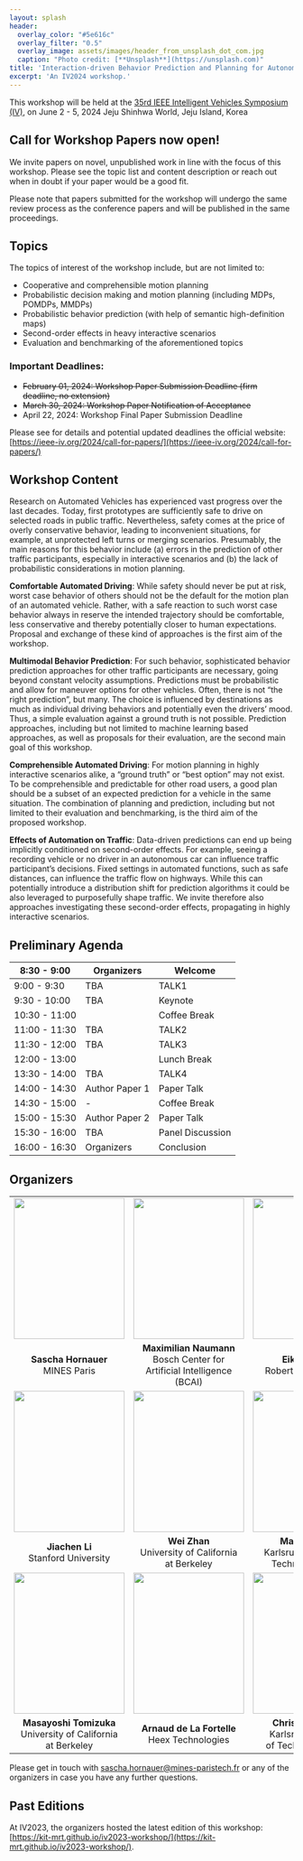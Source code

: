 ```yaml
---
layout: splash
header:
  overlay_color: "#5e616c"
  overlay_filter: "0.5"
  overlay_image: assets/images/header_from_unsplash_dot_com.jpg
  caption: "Photo credit: [**Unsplash**](https://unsplash.com)"
title: 'Interaction-driven Behavior Prediction and Planning for Autonomous Vehicles'
excerpt: 'An IV2024 workshop.'
---
```


This workshop will be held at the [35rd IEEE Intelligent Vehicles Symposium (IV)](https://ieee-iv.org/2024/), on June 2 - 5, 2024
Jeju Shinhwa World, Jeju Island, Korea 

## Call for Workshop Papers now open!

We invite papers on novel, unpublished work in line with the focus of this workshop. Please see the topic list and content description or reach out when in doubt if your paper would be a good fit. 

Please note that papers submitted for the workshop will undergo the same review process as the conference papers and will be published in the same proceedings. 

## Topics
The topics of interest of the workshop include, but are not limited to:

- Cooperative and comprehensible motion planning 
- Probabilistic decision making and motion planning (including MDPs, POMDPs, MMDPs) 
- Probabilistic behavior prediction (with help of semantic high-definition maps) 
- Second-order effects in heavy interactive scenarios
- Evaluation and benchmarking of the aforementioned topics

### Important Deadlines: 
- ~~February 01, 2024: Workshop Paper Submission Deadline (firm deadline, no extension)~~
- ~~March 30, 2024: Workshop Paper Notification of Acceptance~~
- April 22, 2024: Workshop Final Paper Submission Deadline 

Please see for details and potential updated deadlines the official website: [https://ieee-iv.org/2024/call-for-papers/](https://ieee-iv.org/2024/call-for-papers/)

## Workshop Content

Research on Automated Vehicles has experienced vast progress over the last decades. Today, first prototypes are sufficiently safe to drive on selected roads in public traffic. Nevertheless, safety comes at the price of overly conservative behavior, leading to inconvenient situations, for example, at unprotected left turns or merging scenarios. Presumably, the main reasons for this behavior include (a) errors in the prediction of other traffic participants, especially in interactive scenarios and (b) the lack of probabilistic considerations in motion planning. 


**Comfortable Automated Driving**: While safety should never be put at risk, worst case behavior of others should not be the default for the motion plan of an automated vehicle. Rather, with a safe reaction to such worst case behavior always in reserve the intended trajectory should be comfortable, less conservative and thereby potentially closer to human expectations. Proposal and exchange of these kind of approaches is the first aim of the workshop. 


**Multimodal Behavior Prediction**: For such behavior, sophisticated behavior prediction approaches for other traffic participants are necessary, going beyond constant velocity assumptions. Predictions must be probabilistic and allow for maneuver options for other vehicles. Often, there is not “the right prediction”, but many. The choice is influenced by destinations as much as individual driving behaviors and potentially even the drivers’ mood. Thus, a simple evaluation against a ground truth is not possible. Prediction approaches, including but not limited to machine learning based approaches, as well as proposals for their evaluation, are the second main goal of this workshop.


**Comprehensible Automated Driving**: For motion planning in highly interactive scenarios alike, a “ground truth” or “best option” may not exist. To be comprehensible and predictable for other road users, a good plan should be a subset of an expected prediction for a vehicle in the same situation. The combination of planning and prediction, including but not limited to their evaluation and benchmarking, is the third aim of the proposed workshop.


**Effects of Automation on Traffic**: Data-driven predictions can end up being implicitly conditioned on second-order effects. For example, seeing a recording vehicle or no driver in an autonomous car can influence traffic participant’s decisions. Fixed settings in automated functions, such as safe distances, can influence the traffic flow on highways. While this can potentially introduce a distribution shift for prediction algorithms it could be also leveraged to purposefully shape traffic. We invite therefore also approaches investigating these second-order effects, propagating in highly interactive scenarios.



## Preliminary Agenda

| 8:30 - 9:00   | Organizers     | Welcome          |
|---------------|----------------|------------------|
| 9:00 - 9:30   | TBA            | TALK1            |
| 9:30 - 10:00  | TBA            | Keynote          |
| 10:30 - 11:00 |                | Coffee Break     |
| 11:00 - 11:30 | TBA            | TALK2            |
| 11:30 - 12:00 | TBA            | TALK3            |
| 12:00 - 13:00 |                | Lunch Break      |
| 13:30 - 14:00 | TBA            | TALK4            |
| 14:00 - 14:30 | Author Paper 1 | Paper Talk       |
| 14:30 - 15:00 | -              | Coffee Break     |
| 15:00 - 15:30 | Author Paper 2 | Paper Talk       |
| 15:30 - 16:00 | TBA            | Panel Discussion |
| 16:00 - 16:30 | Organizers     | Conclusion       |


## Organizers

||||
| :-: | :-: | :-: |
| <img src="https://cloud.minesparis.psl.eu/index.php/s/8Ih7coZPaAkRkId/download" width="196" height="250"> | <img src="https://cloud.minesparis.psl.eu/index.php/s/uM0S69C2HvK1P0g/download" width="196" height="250"> | <img src="https://cloud.minesparis.psl.eu/index.php/s/xUp0YRt2gkYeCrW/download" width="196" height="250"> | 
| **Sascha Hornauer**<br /> MINES Paris | **Maximilian Naumann** <br /> Bosch Center for<br /> Artificial Intelligence (BCAI) | **Eike Rehder** <br />  Robert Bosch GmbH |
<img src="https://cloud.minesparis.psl.eu/index.php/s/EeNQ4Sd6Xvd3bpj/download"  width="196" height="250"> | <img src="https://cloud.minesparis.psl.eu/index.php/s/St0MsMoWj08Ui6K/download"  width="196" height="250"> | <img src="https://cloud.minesparis.psl.eu/index.php/s/nR8bFlVEe4QlsPp/download"  width="196" height="250"> |
| **Jiachen Li** <br /> Stanford University | **Wei Zhan** <br /> University of California<br /> at Berkeley | **Martin Lauer** <br />  Karlsruhe Institute of<br /> Technology (KIT) |
| <img src="https://cloud.minesparis.psl.eu/index.php/s/QATKLUjJ1l2BA6F/download"  width="196" height="250"> | <img src="https://cloud.minesparis.psl.eu/index.php/s/EHn5azQzYNmRmM0/download"  width="196" height="250"> | <img src="https://cloud.minesparis.psl.eu/index.php/s/F2fdqs7ZuidY5fW/download"  width="196" height="250"> |
| **Masayoshi Tomizuka** <br /> University of California<br /> at Berkeley | **Arnaud de La Fortelle** <br /> Heex Technologies | **Christoph Stiller** <br /> Karlsruhe Institute<br /> of Technology (KIT) | 


Please get in touch with  [sascha.hornauer@mines-paristech.fr](sascha.hornauer@mines-paristech.fr) or any of the organizers in case you have any further questions.

## Past Editions

At IV2023, the organizers hosted the latest edition of this workshop: [https://kit-mrt.github.io/iv2023-workshop/](https://kit-mrt.github.io/iv2023-workshop/).
